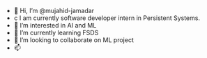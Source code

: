 - 👋 Hi, I’m @mujahid-jamadar
- c I am currently software developer intern in Persistent Systems.
- 👀 I’m interested in AI and ML
- 🌱 I’m currently learning FSDS
- 💞️ I’m looking to collaborate on ML project
- 📫 

<!---
mujahid-jamadar/mujahid-jamadar is a ✨ special ✨ repository because its `README.md` (this file) appears on your GitHub profile.
You can click the Preview link to take a look at your changes.
--->
